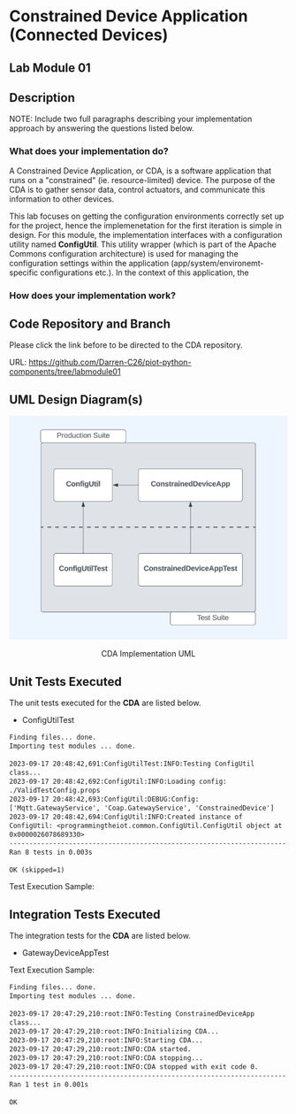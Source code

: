 # Constrained Device Application (Connected Devices)

## Lab Module 01

## Description
NOTE: Include two full paragraphs describing your implementation approach by answering the questions listed below.

### What does your implementation do?
A Constrained Device Application, or CDA, is a software application that runs on a "constrained" (ie. resource-limited) device. The purpose of the CDA is to gather sensor data, control actuators, and communicate this information to other devices.

This lab focuses on getting the configuration environments correctly set up for the project, hence the implemenetation for the first iteration is simple in design. For this module, the implementation interfaces with a configuration utility named <b>ConfigUtil</b>. This utility wrapper (which is part of the Apache Commons configuration architecture) is used for managing the configuration settings within the application (app/system/environemt-specific configurations etc.). In the context of this application, the 

### How does your implementation work?

## Code Repository and Branch
Please click the link before to be directed to the CDA repository.

URL: https://github.com/Darren-C26/piot-python-components/tree/labmodule01

## UML Design Diagram(s)
![CDA Implementation UML](image-6.png)
<p style="text-align: center;">CDA Implementation UML</p>

## Unit Tests Executed
The unit tests executed for the <b>CDA</b> are listed below.
 - ConfigUtilTest
```
Finding files... done.
Importing test modules ... done.

2023-09-17 20:48:42,691:ConfigUtilTest:INFO:Testing ConfigUtil class...
2023-09-17 20:48:42,692:ConfigUtil:INFO:Loading config: ./ValidTestConfig.props
2023-09-17 20:48:42,693:ConfigUtil:DEBUG:Config: ['Mqtt.GatewayService', 'Coap.GatewayService', 'ConstrainedDevice']
2023-09-17 20:48:42,694:ConfigUtil:INFO:Created instance of ConfigUtil: <programmingtheiot.common.ConfigUtil.ConfigUtil object at 0x0000026078689330>
----------------------------------------------------------------------
Ran 8 tests in 0.003s

OK (skipped=1)
```
Test Execution Sample:

## Integration Tests Executed
The integration tests for the <b>CDA</b> are listed below.

 - GatewayDeviceAppTest

Text Execution Sample:
```
Finding files... done.
Importing test modules ... done.

2023-09-17 20:47:29,210:root:INFO:Testing ConstrainedDeviceApp class...
2023-09-17 20:47:29,210:root:INFO:Initializing CDA...
2023-09-17 20:47:29,210:root:INFO:Starting CDA...
2023-09-17 20:47:29,210:root:INFO:CDA started.
2023-09-17 20:47:29,210:root:INFO:CDA stopping...
2023-09-17 20:47:29,210:root:INFO:CDA stopped with exit code 0.
----------------------------------------------------------------------
Ran 1 test in 0.001s

OK
```